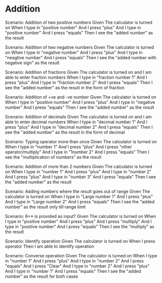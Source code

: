 # Addition

Scenario: Addition of two positive numbers
 Given The calculator is turned on
 When I type in "positive number"
 And I press "plus"
 And I type in "positive number"
 And I press "equals"
 Then I see the "added number" as the result

Scenario: Addition of two negative numbers
 Given The calculator is turned on
 When I type in "negative number"
 And I press "plus"
 And I type in "neagtive number"
 And I press "equals"
 Then I see the "added number with negative sign" as the result 

Scenario: Addition of fractions
 Given The calculator is turned on and I am able to enter fraction numbers
 When I type in "fraction number 1"
 And I press "plus"
 And I type in "fraction number 2"
 And I press "equals"
 Then I see the "added number" as the result in the form of fraction

Scenario: Addition of +ve and -ve number
 Given The calculator is turned on
 When I type in "positive number"
 And I press "plus"
 And I type in "negative number"
 And I press "equals"
 Then I see the "added number" as the result

Scenario: Addition of decimals
 Given The calculator is turned on and I am able to enter decimal numbers
 When I type in "decimal number 1"
 And I press "plus"
 And I type in "decimal number 2"
 And I press "equals"
 Then I see the "added number" as the result in the form of decimal

Scenario: Typing operator more than once
 Given The calculator is turned on
 When I type in "number 1"
 And I press "plus"
 And I press "other operator/multiply"
 And I type in "1number 2"
 And I press "equals"
 Then I see the "multiplication of numbers" as the result

Scenario: Addition of more than 2 numbers
 Given The calculator is turned on
 When I type in "number 1"
 And I press "plus"
 And I type in "number 2"
 And I press "plus"
 And I type in "number 3"
 And I press "equals"
 Then I see the "added number" as the result

Scenario: Adding numbers where the result goes out of range
 Given The calculator is turned on
 When I type in "Large number 1"
 And I press "plus"
 And I type in "Large number 2"
 And I press "equals"
 Then I see the "added number" as the result only till range limit

Scenario: 6+* is provided as input?
 Given The calculator is turned on
 When I type in "positive number"
 And I press "plus"
 And I press "multiply"
 And I type in "positive number"
 And I press "equals"
 Then I see the "multiply" as the result

Scenario: Identify operation
 Given The calculator is turned on
 When I press operator
 Then I am able to identify operation

Scenario: Converse operation
 Given The calculator is turned on
 When I type in "number 1"
 And I press "plus"
 And I type in "number 2"
 And I press "equals"
 And I press "Clear"
 And I type in "number 2"
 And I press "plus"
 And I type in "number 1"
 And I press "equals"
 Then I see the "added number" as the result for both cases

